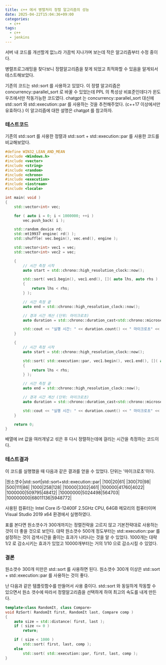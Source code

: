 ```yaml
---
title: c++ 에서 병렬처리 정렬 알고리즘의 성능
date: 2025-04-22T15:04:36+09:00
categories:
  - c++
tags:
  - c++
  - jenkins
---
```


서버 내 코드를 개선할게 없느라 가끔씩 지나가며 보는데 작은 알고리즘부터 수정 중이다.

병렬프로그래밍을 찾다보니 정렬알고리즘을 찾게 되었고 최적화할 수 있음을 알게되서 테스트해보았다.

기존의 코드는 std::sort 를 사용하고 있었다. 이 정렬 알고리즘은 concurrency::parallel_sort 로 바꿀 수 있었는데 PPL 의 특성상 비표준인데다가 윈도우즈에서만 작동가능한 코드였다. chatgpt 는 concurrency::parallel_sort 대신에 std::sort 와 std::execution::par 를 사용하는 것을 추천해주었다. (c++17 이상에서만 유효하다.) 이 알고리즘에 대한 설명은 chatgpt 를 참고하자.

### 테스트코드
기존의 std::sort 를 사용한 정렬과 std::sort + std::execution::par 를 사용한 코드를 비교해보았다.

```c++
#define WIN32_LEAN_AND_MEAN
#include <Windows.h>
#include <vector>
#include <string>
#include <random>
#include <chrono>
#include <execution>
#include <iostream>
#include <locale>

int main( void )
{
	std::vector<int> vec;

	for ( auto i = 0; i < 1000000; ++i )
		vec.push_back( i );

	std::random_device rd;
	std::mt19937 engine( rd() );
	std::shuffle( vec.begin(), vec.end(), engine );

	std::vector<int> vec1 = vec;
	std::vector<int> vec2 = vec;

	{
		// 시간 측정 시작
		auto start = std::chrono::high_resolution_clock::now();

		std::sort( vec1.begin(), vec1.end(), []( auto lhs, auto rhs )
		{
			return lhs < rhs;
		} );

		// 시간 측정 끝
		auto end = std::chrono::high_resolution_clock::now();

		// 경과 시간 계산 (단위: 마이크로초)
		auto duration = std::chrono::duration_cast<std::chrono::microseconds>( end - start );

		std::cout << "실행 시간: " << duration.count() << " 마이크로초" << std::endl;
	}

	{
		// 시간 측정 시작
		auto start = std::chrono::high_resolution_clock::now();

		std::sort( std::execution::par, vec1.begin(), vec1.end(), []( auto lhs, auto rhs )
		{
			return lhs < rhs;
		} );

		// 시간 측정 끝
		auto end = std::chrono::high_resolution_clock::now();

		// 경과 시간 계산 (단위: 마이크로초)
		auto duration = std::chrono::duration_cast<std::chrono::microseconds>( end - start );

		std::cout << "실행 시간: " << duration.count() << " 마이크로초" << std::endl;
	}

	return 0;
}
```

배열에 int 값을 여러개넣고 섞은 후 다시 정렬하는데에 걸리는 시간을 측정하는 코드이다.

### 테스트결과
이 코드를 실행했을 때 다음과 같은 결과를 얻을 수 있었다. 단위는 '마이크로초'이다.

|원소갯수|std::sort|std::sort+std::execution::par|
|100|20|61|
|300|70|98|
|500|111|86|
|1000|258|128|
|10000|3302|461|
|100000|41760|4022|
|1000000|509795|48412|
|10000000|5024498|564703|
|100000000|68011136|5948772|

사용된 컴퓨터는 Intel Core i5-12400F 2.5GHz CPU, 64GB 메모리의 컴퓨터이며 Visual Studio 2019 x64 환경에서 실행하였다.

표를 본다면 원소갯수가 300개까지는 정렬전략을 고르지 않고 기본전략대로 사용하는 것이 더 좋을 것으로 보인다. 대략 원소갯수 500개 정도부터는 std::execution::par 를 설정하는 것이 검색시간을 줄이는 효과가 나타나는 것을 알 수 있었다. 1000개는 대략 1/2 로 감소시키는 효과가 있었고 10000개부터는 거의 1/10 으로 감소시킬 수 있었다.

### 결론
원소갯수 300개 미만은 std::sort 를 사용하면 된다. 원소갯수 300개 이상은 std::sort + std::execution::par 를 사용하는 것이 좋다.

난 다음과 같은 템플릿함수를 만들어서 사용 중이다. std::sort 와 동일하게 작동할 수 있으면서 원소 갯수에 따라서 정렬알고리즘을 선택하게 하여 최고의 속도를 내게 만든다.

```c++
template<class RandomIt, class Compare>
void RzSort( RandomIt first, RandomIt last, Compare comp )
{
	auto size = std::distance( first, last );
	if ( size <= 0 )
		return;

	if ( size < 1000 )
		std::sort( first, last, comp );
	else
		std::sort( std::execution::par, first, last, comp );
}
```